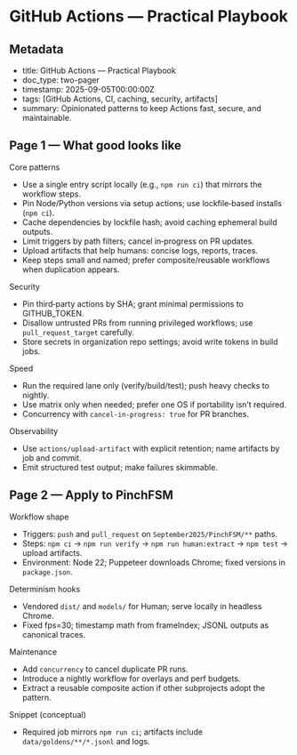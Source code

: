 GitHub Actions — Practical Playbook
===================================

Metadata
--------

- title: GitHub Actions — Practical Playbook
- doc_type: two-pager
- timestamp: 2025-09-05T00:00:00Z
- tags: [GitHub Actions, CI, caching, security, artifacts]
- summary: Opinionated patterns to keep Actions fast, secure, and maintainable.

Page 1 — What good looks like
------------------------------

Core patterns

- Use a single entry script locally (e.g., `npm run ci`) that mirrors the workflow steps.
- Pin Node/Python versions via setup actions; use lockfile‑based installs (`npm ci`).
- Cache dependencies by lockfile hash; avoid caching ephemeral build outputs.
- Limit triggers by path filters; cancel in‑progress on PR updates.
- Upload artifacts that help humans: concise logs, reports, traces.
- Keep steps small and named; prefer composite/reusable workflows when duplication appears.

Security

- Pin third‑party actions by SHA; grant minimal permissions to GITHUB_TOKEN.
- Disallow untrusted PRs from running privileged workflows; use `pull_request_target` carefully.
- Store secrets in organization repo settings; avoid write tokens in build jobs.

Speed

- Run the required lane only (verify/build/test); push heavy checks to nightly.
- Use matrix only when needed; prefer one OS if portability isn’t required.
- Concurrency with `cancel-in-progress: true` for PR branches.

Observability

- Use `actions/upload-artifact` with explicit retention; name artifacts by job and commit.
- Emit structured test output; make failures skimmable.

Page 2 — Apply to PinchFSM
---------------------------

Workflow shape

- Triggers: `push` and `pull_request` on `September2025/PinchFSM/**` paths.
- Steps: `npm ci` → `npm run verify` → `npm run human:extract` → `npm test` → upload artifacts.
- Environment: Node 22; Puppeteer downloads Chrome; fixed versions in `package.json`.

Determinism hooks

- Vendored `dist/` and `models/` for Human; serve locally in headless Chrome.
- Fixed fps=30; timestamp math from frameIndex; JSONL outputs as canonical traces.

Maintenance

- Add `concurrency` to cancel duplicate PR runs.
- Introduce a nightly workflow for overlays and perf budgets.
- Extract a reusable composite action if other subprojects adopt the pattern.

Snippet (conceptual)

- Required job mirrors `npm run ci`; artifacts include `data/goldens/**/*.jsonl` and logs.
